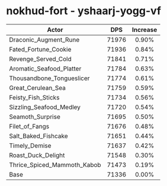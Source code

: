 # nokhud-fort - yshaarj-yogg-vf
| Actor | DPS | Increase |
|---|:---:|:---:|
|Draconic_Augment_Rune|71976|0.90%|
|Fated_Fortune_Cookie|71936|0.84%|
|Revenge_Served_Cold|71841|0.71%|
|Aromatic_Seafood_Platter|71784|0.63%|
|Thousandbone_Tongueslicer|71774|0.61%|
|Great_Cerulean_Sea|71759|0.59%|
|Feisty_Fish_Sticks|71734|0.56%|
|Sizzling_Seafood_Medley|71720|0.54%|
|Seamoth_Surprise|71695|0.50%|
|Filet_of_Fangs|71676|0.48%|
|Salt_Baked_Fishcake|71651|0.44%|
|Timely_Demise|71637|0.42%|
|Roast_Duck_Delight|71548|0.30%|
|Thrice_Spiced_Mammoth_Kabob|71473|0.19%|
|Base|71336|0.00%|
